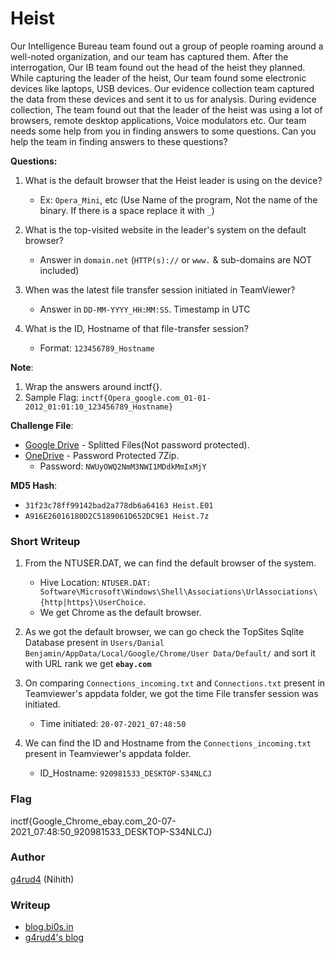 # Heist

Our Intelligence Bureau team found out a group of people roaming around a well-noted organization, and our team has captured them. After the interrogation, Our IB team found out the head of the heist they planned. While capturing the leader of the heist, Our team found some electronic devices like laptops, USB devices. Our evidence collection team captured the data from these devices and sent it to us for analysis. During evidence collection, The team found out that the leader of the heist was using a lot of browsers, remote desktop applications, Voice modulators etc. Our team needs some help from you in finding answers to some questions. Can you help the team in finding answers to these questions?

**Questions:**

1. What is the default browser that the Heist leader is using on the device?
    
    * Ex: `Opera_Mini`, etc (Use Name of the program, Not the name of the binary. If there is a space replace it with `_`)
2. What is the top-visited website in the leader's system on the default browser?
    
    * Answer in `domain.net` (`HTTP(s)://` or `www.` & sub-domains are NOT included)
3. When was the latest file transfer session initiated in TeamViewer?
    
    * Answer in `DD-MM-YYYY_HH:MM:SS`. Timestamp in UTC
4. What is the ID, Hostname of that file-transfer session?
    
    * Format: `123456789_Hostname`

**Note**:

1. Wrap the answers around inctf{}.
2. Sample Flag: `inctf{Opera_google.com_01-01-2012_01:01:10_123456789_Hostname}`

**Challenge File**: 
+ [Google Drive](https://drive.google.com/drive/folders/1H3Ly8hnAW7eh7dxvf_bTA7_JYk8zMP3-?usp=sharing) - Splitted Files(Not password protected).
+ [OneDrive](https://amritauniv-my.sharepoint.com/:u:/g/personal/inctfj_am_amrita_edu/EbF0I2jKpPNAj9pQ0ORQX-UBLqGCpw0XpKtrWze1tgxB0Q?e=m3W0ZN) - Password Protected 7Zip.
    + Password: `NWUyOWQ2NmM3NWI1MDdkMmIxMjY`

**MD5 Hash**: 
+ `31f23c78ff99142bad2a778db6a64163 Heist.E01`
+ `A916E26016180D2C5189061D652DC9E1 Heist.7z`

### Short Writeup

1. From the NTUSER.DAT, we can find the default browser of the system.
    + Hive Location: `NTUSER.DAT: Software\Microsoft\Windows\Shell\Associations\UrlAssociations\{http|https}\UserChoice`.
    + We get Chrome as the default browser.

2. As we got the default browser, we can go check the TopSites Sqlite Database present in `Users/Danial Benjamin/AppData/Local/Google/Chrome/User Data/Default/` and sort it with URL rank we get **`ebay.com`**

4. On comparing `Connections_incoming.txt` and `Connections.txt` present in Teamviewer's appdata folder, we got the time File transfer session was initiated.
    + Time initiated: `20-07-2021_07:48:50`

5. We can find the ID and Hostname from the `Connections_incoming.txt` present in Teamviewer's appdata folder.
    + ID_Hostname: `920981533_DESKTOP-S34NLCJ`

### Flag

inctf{Google_Chrome_ebay.com_20-07-2021_07:48:50_920981533_DESKTOP-S34NLCJ}

### Author

[g4rud4](https://twitter.com/_Nihith) (Nihith)

### Writeup

+ [blog.bi0s.in](https://blog.bi0s.in/2021/08/16/Forensics/Heist-InCTF-Internationals-2021/)
+ [g4rud4's blog](https://g4rud4.gitlab.io/2021/Heist-InCTF-Internationals-2021/)